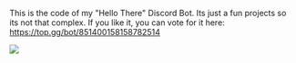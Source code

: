 This is the code of my "Hello There" Discord Bot. Its just a fun projects so its not that complex.
If you like it, you can vote for it here: https://top.gg/bot/851400158158782514

<a href="https://top.gg/bot/851400158158782514">
  <img src="https://top.gg/api/widget/851400158158782514.svg">
</a>
